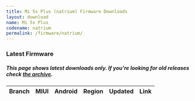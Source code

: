 ```yaml
---
title: Mi 5s Plus (natrium) Firmware Downloads
layout: download
name: Mi 5s Plus
codename: natrium
permalink: /firmware/natrium/
---
```


### Latest Firmware
##### This page shows latest downloads only. If you're looking for old releases check [the archive](/archive/firmware/natrium/).

<div class="table-responsive-md" id="table-wrapper">
<table id="firmware" class="compact table table-striped table-hover table-sm">
    <thead class="thead-dark">
        <tr>
            <th>Branch</th>
            <th>MIUI</th>
            <th>Android</th>
            <th>Region</th>
            <th>Updated</th>
            <th>Link</th>
        </tr>
    </thead>
    <script>loadFirmwareDownloads('natrium', 'latest')</script>
</table>
</div>
